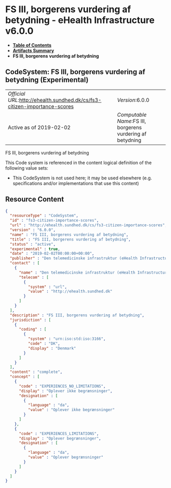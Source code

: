 # FS III, borgerens vurdering af betydning - eHealth Infrastructure v6.0.0

* [**Table of Contents**](toc.md)
* [**Artifacts Summary**](artifacts.md)
* **FS III, borgerens vurdering af betydning**

## CodeSystem: FS III, borgerens vurdering af betydning (Experimental) 

| | |
| :--- | :--- |
| *Official URL*:http://ehealth.sundhed.dk/cs/fs3-citizen-importance-scores | *Version*:6.0.0 |
| Active as of 2019-02-02 | *Computable Name*:FS III, borgerens vurdering af betydning |

 
FS III, borgerens vurdering af betydning 

 This Code system is referenced in the content logical definition of the following value sets: 

* This CodeSystem is not used here; it may be used elsewhere (e.g. specifications and/or implementations that use this content)



## Resource Content

```json
{
  "resourceType" : "CodeSystem",
  "id" : "fs3-citizen-importance-scores",
  "url" : "http://ehealth.sundhed.dk/cs/fs3-citizen-importance-scores",
  "version" : "6.0.0",
  "name" : "FS III, borgerens vurdering af betydning",
  "title" : "FS III, borgerens vurdering af betydning",
  "status" : "active",
  "experimental" : true,
  "date" : "2019-02-02T00:00:00+00:00",
  "publisher" : "Den telemedicinske infrastruktur (eHealth Infrastructure)",
  "contact" : [
    {
      "name" : "Den telemedicinske infrastruktur (eHealth Infrastructure)",
      "telecom" : [
        {
          "system" : "url",
          "value" : "http://ehealth.sundhed.dk"
        }
      ]
    }
  ],
  "description" : "FS III, borgerens vurdering af betydning",
  "jurisdiction" : [
    {
      "coding" : [
        {
          "system" : "urn:iso:std:iso:3166",
          "code" : "DK",
          "display" : "Denmark"
        }
      ]
    }
  ],
  "content" : "complete",
  "concept" : [
    {
      "code" : "EXPERIENCES_NO_LIMITATIONS",
      "display" : "Oplever ikke begrænsninger",
      "designation" : [
        {
          "language" : "da",
          "value" : "Oplever ikke begrænsninger"
        }
      ]
    },
    {
      "code" : "EXPERIENCES_LIMITATIONS",
      "display" : "Oplever begrænsninger",
      "designation" : [
        {
          "language" : "da",
          "value" : "Oplever begrænsninger"
        }
      ]
    }
  ]
}

```
